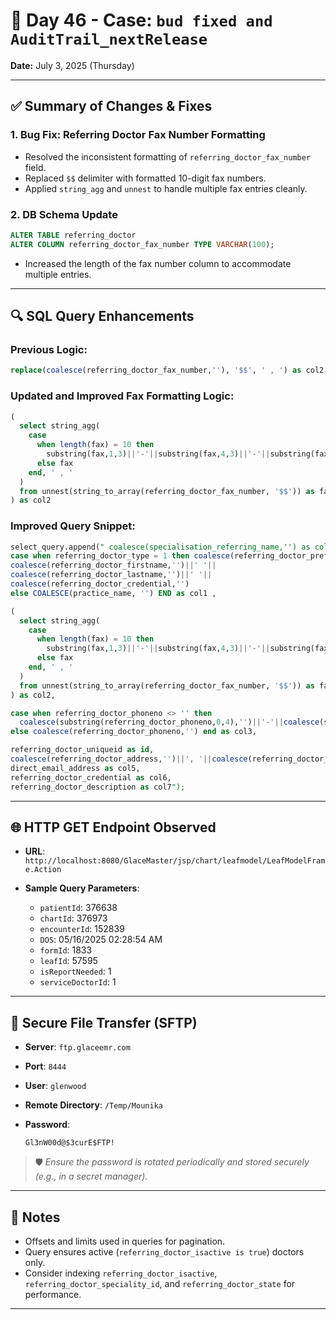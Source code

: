 # 📄 Day 46 - Case: `bud fixed and AuditTrail_nextRelease`

**Date:** July 3, 2025 (Thursday)

---

## ✅ Summary of Changes & Fixes

### 1. **Bug Fix: Referring Doctor Fax Number Formatting**

* Resolved the inconsistent formatting of `referring_doctor_fax_number` field.
* Replaced `$$` delimiter with formatted 10-digit fax numbers.
* Applied `string_agg` and `unnest` to handle multiple fax entries cleanly.

### 2. **DB Schema Update**

```sql
ALTER TABLE referring_doctor
ALTER COLUMN referring_doctor_fax_number TYPE VARCHAR(100);
```

* Increased the length of the fax number column to accommodate multiple entries.

---

## 🔍 SQL Query Enhancements

### Previous Logic:

```sql
replace(coalesce(referring_doctor_fax_number,''), '$$', ' , ') as col2
```

### Updated and Improved Fax Formatting Logic:

```sql
(
  select string_agg(
    case 
      when length(fax) = 10 then 
        substring(fax,1,3)||'-'||substring(fax,4,3)||'-'||substring(fax,7,4)
      else fax 
    end, ' , '
  )
  from unnest(string_to_array(referring_doctor_fax_number, '$$')) as fax
) as col2
```

### Improved Query Snippet:

```sql
select_query.append(" coalesce(specialisation_referring_name,'') as col0,
case when referring_doctor_type = 1 then coalesce(referring_doctor_prefix,'')||' '|| 
coalesce(referring_doctor_firstname,'')||' '|| 
coalesce(referring_doctor_lastname,'')||' '|| 
coalesce(referring_doctor_credential,'') 
else COALESCE(practice_name, '') END as col1 ,

(
  select string_agg(
    case 
      when length(fax) = 10 then 
        substring(fax,1,3)||'-'||substring(fax,4,3)||'-'||substring(fax,7,4)
      else fax 
    end, ' , '
  )
  from unnest(string_to_array(referring_doctor_fax_number, '$$')) as fax
) as col2,

case when referring_doctor_phoneno <> '' then 
  coalesce(substring(referring_doctor_phoneno,0,4),'')||'-'||coalesce(substring(referring_doctor_phoneno,4,3),'')||'-'||coalesce(substring(referring_doctor_phoneno,7,4),'')  
else coalesce(referring_doctor_phoneno,'') end as col3,

referring_doctor_uniqueid as id,
coalesce(referring_doctor_address,'')||', '||coalesce(referring_doctor_city,'')||', '||coalesce(billing_config_table_lookup_desc,'')||', '||coalesce(referring_doctor_zip,'') as col4,
direct_email_address as col5,
referring_doctor_credential as col6,
referring_doctor_description as col7");
```

---

## 🌐 HTTP GET Endpoint Observed

* **URL**:
  `http://localhost:8080/GlaceMaster/jsp/chart/leafmodel/LeafModelFrame.Action`

* **Sample Query Parameters**:

  * `patientId`: 376638
  * `chartId`: 376973
  * `encounterId`: 152839
  * `DOS`: 05/16/2025 02:28:54 AM
  * `formId`: 1833
  * `leafId`: 57595
  * `isReportNeeded`: 1
  * `serviceDoctorId`: 1

---

## 🔐 Secure File Transfer (SFTP)

* **Server**: `ftp.glaceemr.com`
* **Port**: `8444`
* **User**: `glenwood`
* **Remote Directory**: `/Temp/Mounika`
* **Password**:

  ```
  Gl3nW00d@$3curE$FTP!
  ```

> 🛡️ *Ensure the password is rotated periodically and stored securely (e.g., in a secret manager).*

---

## 🧾 Notes

* Offsets and limits used in queries for pagination.
* Query ensures active (`referring_doctor_isactive is true`) doctors only.
* Consider indexing `referring_doctor_isactive`, `referring_doctor_speciality_id`, and `referring_doctor_state` for performance.

---
